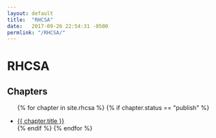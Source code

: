 ```yaml
---
layout: default
title:  "RHCSA"
date:   2017-09-26 22:54:31 -0500
permlink: "/RHCSA/"
---
```

<div class="home">

  <h1>RHCSA</h1>
  <h2>Chapters</h2>

  <ul class="posts">

{% for chapter in site.rhcsa %}
        {% if chapter.status == "publish" %}
      <li>
      <a class="post-link" href="{{ chapter.url}}">{{ chapter.title }}</a>
      </li>
       {% endif %}
{% endfor %}
  </ul>
</div>
